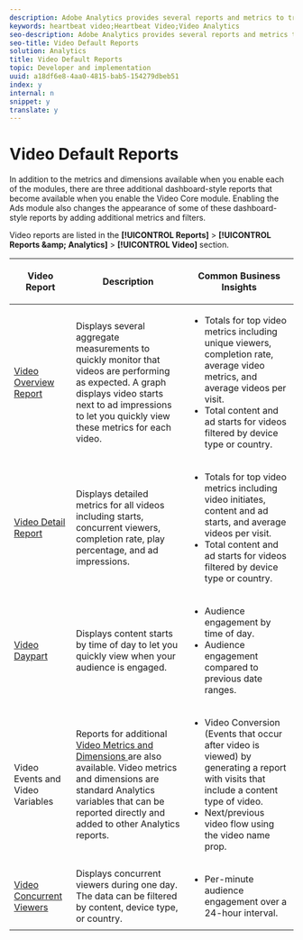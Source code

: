 ```yaml
---
description: Adobe Analytics provides several reports and metrics to track video performance on your website.
keywords: heartbeat video;Heartbeat Video;Video Analytics
seo-description: Adobe Analytics provides several reports and metrics to track video performance on your website.
seo-title: Video Default Reports
solution: Analytics
title: Video Default Reports
topic: Developer and implementation
uuid: a18df6e8-4aa0-4815-bab5-154279dbeb51
index: y
internal: n
snippet: y
translate: y
---
```


# Video Default Reports

In addition to the metrics and dimensions available when you enable each of the modules, there are three additional dashboard-style reports that become available when you enable the Video Core module. Enabling the Ads module also changes the appearance of some of these dashboard-style reports by adding additional metrics and filters. 

Video reports are listed in the **[!UICONTROL  Reports]** > **[!UICONTROL  Reports &amp;amp; Analytics]** > **[!UICONTROL  Video]** section. 

<table id="table_3B8DDC9D47034856BC4441BA8BB93208"> 
 <thead> 
  <tr> 
   <th colname="col1" class="entry"> <p>Video Report </p> </th> 
   <th colname="col2" class="entry"> <p>Description </p> </th> 
   <th colname="col3" class="entry"> <p>Common Business Insights </p> </th> 
  </tr> 
 </thead>
 <tbody> 
  <tr> 
   <td colname="col1"> <p> <a href="../../video_metrics/video_reports/video_reports_overview.md#concept_72BA491187634261A8BECD0561A2B1A4" type="concept" format="dita" scope="local"> Video Overview Report </a> </p> </td> 
   <td colname="col2"> <p>Displays several aggregate measurements to quickly monitor that videos are performing as expected. A graph displays video starts next to ad impressions to let you quickly view these metrics for each video. </p> </td> 
   <td colname="col3"> 
    <ul id="ul_1B90C2C1B57440BA8482DFDD84ADE078"> 
     <li id="li_1EEE0441DD3E4BAB9BF39DEB8BA7221F">Totals for top video metrics including unique viewers, completion rate, average video metrics, and average videos per visit. </li> 
     <li id="li_9F3095663AFD474CBDB3DEC119FA6FB0">Total content and ad starts for videos filtered by device type or country. </li> 
    </ul> </td> 
  </tr> 
  <tr> 
   <td colname="col1"> <p> <a href="../../video_metrics/video_reports/video_reports_detail.md#concept_EECB113D93F74ECCA4C440339C85B958" type="concept" format="dita" scope="local"> Video Detail Report </a> </p> </td> 
   <td colname="col2"> <p>Displays detailed metrics for all videos including starts, concurrent viewers, completion rate, play percentage, and ad impressions. </p> </td> 
   <td colname="col3"> 
    <ul id="ul_2890CE365EA749A483FC47E1960B3B8B"> 
     <li id="li_0298F815952D42F39F6055C041ED9B5A">Totals for top video metrics including video initiates, content and ad starts, and average videos per visit. </li> 
     <li id="li_D811B51C7D424E6AA6721E9C8281EF61">Total content and ad starts for videos filtered by device type or country. </li> 
    </ul> </td> 
  </tr> 
  <tr> 
   <td colname="col1"> <p> <a href="../../video_metrics/video_reports/video_reports_daypart.md#concept_3D503D88AD4D453792FDFDE6C36CD801" format="dita" scope="local"> Video Daypart </a> </p> </td> 
   <td colname="col2"> <p>Displays content starts by time of day to let you quickly view when your audience is engaged. </p> </td> 
   <td colname="col3"> 
    <ul id="ul_2F16537BD35D49AE893B8B6975731C39"> 
     <li id="li_E24BBE6D159B40A1B455AF0F88ABAA0B">Audience engagement by time of day. </li> 
     <li id="li_F3DBCF1BBB1447EBBED7CBA2DEE4C5F5">Audience engagement compared to previous date ranges. </li> 
    </ul> </td> 
  </tr> 
  <tr> 
   <td colname="col1"> <p>Video Events and Video Variables </p> </td> 
   <td colname="col2"> <p>Reports for additional <a href="../../video_metrics/video_metrics.md#concept_B1FDC2208E19451ABF76ED6330093913" format="dita" scope="local"> Video Metrics and Dimensions </a> are also available. Video metrics and dimensions are standard <span class="keyword"> Analytics </span> variables that can be reported directly and added to other <span class="keyword"> Analytics </span> reports. </p> </td> 
   <td colname="col3"> 
    <ul id="ul_0359D637E8684A29921CFB9A5B3BFC51"> 
     <li id="li_4D1DD993E38D4E208F9273A383932F2A">Video Conversion (Events that occur after video is viewed) by generating a report with visits that include a content type of video. </li> 
     <li id="li_8EE50D18B2AA4162BAED4AAD77B7E3BD">Next/previous video flow using the video name prop. </li> 
    </ul> </td> 
  </tr> 
  <tr> 
   <td colname="col1"> <a href="../../video_metrics/video_reports/c_vhl_video-concurrent-viewers-dashboard/c_vhl_video-concurrent-viewers-dashboard.md#concept_4F847C761A12444D9F68DDDCACDFB3FA" format="dita" scope="local"> Video Concurrent Viewers </a> </td> 
   <td colname="col2"> Displays concurrent viewers during one day. The data can be filtered by content, device type, or country. </td> 
   <td colname="col3"> 
    <ul id="ul_5039F7CB1AE944BBA3738FEBBF55FF96"> 
     <li id="li_EF1F1F8705344E50BA45BB634D6EDFD9">Per-minute audience engagement over a 24-hour interval. </li> 
    </ul> </td> 
  </tr> 
 </tbody> 
</table>

